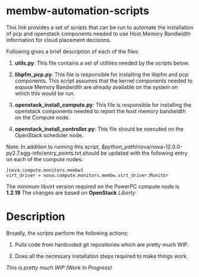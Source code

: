 # membw-automation-scripts

This link provides a set of scripts that can be run to automate
the installation of pcp and openstack components needed to use
Host Memory Bandwidth Information for cloud placement decisions.

Following gives a brief description of each of the files:

1. **utils.py**: This file contains a set of utilities needed by the scripts below.

2. **libpfm_pcp.py**: This file is responsible for installing the libpfm
and pcp components. This script assumes that the kernel components needed
to expose Memory Bandwidth are already available on the system on which this
would be run.

3. **openstack_install_compute.py**: This file is responsible for installing the openstack
components needed to report the host memory bandwidth on the Compute node.

4. **openstack_install_controller.py**: This file should be executed on the OpenStack scheduler
node.

Note: In addition to running this script, *$python_path*/nova/nova-12.0.0-py2.7.egg-info/entry_points.txt
should be updated with the following entry on each of the compute nodes:

```
[nova.compute.monitors.membw]
virt_driver = nova.compute.monitors.membw.virt_driver:Monitor
```

The minimum libvirt version required on the PowerPC compute node is **1.2.19**
The changes are based on **OpenStack** *Liberty*


# Description

Broadly, the scripts perform the following actions:

1. Pulls code from hardcoded git repositories which are pretty much WIP.

2. Does all the necessary installation steps required to make things work.


*This is pretty much WIP (Work In Progress)*
